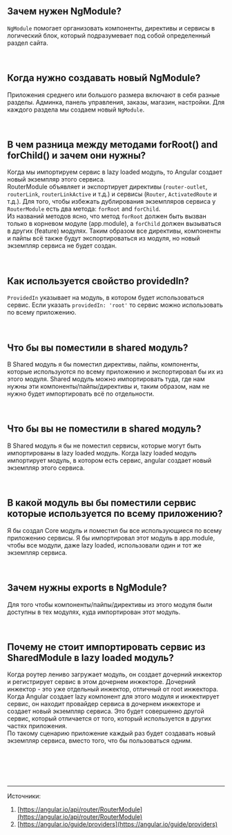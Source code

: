 ## <a name="what-is"></a>Зачем нужен NgModule?

`NgModule` помогает организовать компоненты, директивы и сервисы в логический блок, который подразумевает под собой определенный раздел сайта.

<br/>

## <a name="when-to-create"></a>Когда нужно создавать новый NgModule?

Приложения среднего или большого размера включают в себя разные разделы. Админка, панель управления, заказы, магазин, настройки. Для каждого раздела мы создаем новый `NgModule`.

<br/>

## <a name="for-root-for-child"></a>В чем разница между методами forRoot() and forChild() и зачем они нужны?

Когда мы импортируем сервис в lazy loaded модуль, то Angular создает новый экземпляр этого сервиса.
<br/>
RouterModule объявляет и экспортирует директивы (`router-outlet`, `routerLink`, `routerLinkActive` и т.д.) и сервисы (`Router`, `ActivatedRoute` и т.д.). Для того, чтобы избежать дублирования экземпляров сервиса у `RouterModule` есть два метода: `forRoot` and `forChild`.
<br/>
Из названий методов ясно, что метод `forRoot` должен быть вызван только в корневом модуле (app.module), а `forChild` должен вызываться в других (feature) модулях. Таким образом все директивы, компоненты и пайпы всё также будут экспортироваться из модуля, но новый экземпляр сервиса не будет создан.

<br/>

## <a name="provideIn"></a>Как используется свойство providedIn?

`ProvidedIn` указывает на модуль, в котором будет использоваться сервис. Если указать `providedIn: 'root'` то сервис можно использовать по всему приложению.

<br/>

## <a name="not-shared-module"></a>Что бы вы поместили в shared модуль?

В Shared модуль я бы поместил директивы, пайпы, компоненты, которые используются по всему приложению и экспортировал бы их из этого модуля. Shared модуль можно импортировать туда, где нам нужны эти компоненты/пайпы/директивы и, таким образом, нам не нужно будет импортировать всё по отдельности.

<br/>

## <a name="shared-module"></a>Что бы вы не поместили в shared модуль?

В Shared модуль я бы не поместил сервисы, которые могут быть импортированы в lazy loaded модуль. Когда lazy loaded модуль импортирует модуль, в котором есть сервис, angular создает новый экземпляр этого сервиса.

<br/>

## <a name="where-to-put"></a>В какой модуль вы бы поместили сервис которые используется по всему приложению?

Я бы создал Core модуль и поместил бы все использующиеся по всему приложению сервисы. Я бы импортировал этот модуль в app.module, чтобы все модули, даже lazy loaded, использовали один и тот же экземпляр сервиса.

<br/>

## <a name="exports"></a>Зачем нужны exports в NgModule?

Для того чтобы компоненты/пайпы/директивы из этого модуля были доступны в тех модулях, куда импортирован этот модуль.

<br/>

## <a name="why-is-it-bad"></a>Почему не стоит импортировать сервис из SharedModule в lazy loaded модуль?

Когда роутер лениво загружает модуль, он создает дочерний инжектор и регистрирует сервис в этом дочернем инжекторе. Дочерний инжектор - это уже отдельный инжектор, отличный от root инжектора. <br/>
Когда Angular создает lazy компонент для этого модуля и инжектирует сервис, он находит провайдер сервиса в дочернем инжекторе и создает новый экземпляр сервиса. Это будет совершенно другой сервис, который отличается от того, который используется в других частях приложения. <br/>
По такому сценарию приложение каждый раз будет создавать новый экземпляр сервиса, вместо того, что бы пользоваться одним.

<br/>
<br/>
<br/>
<br/>

<hr/>

Источники:<br/>

1. [https://angular.io/api/router/RouterModule](https://angular.io/api/router/RouterModule)
2. [https://angular.io/guide/providers](https://angular.io/guide/providers)
